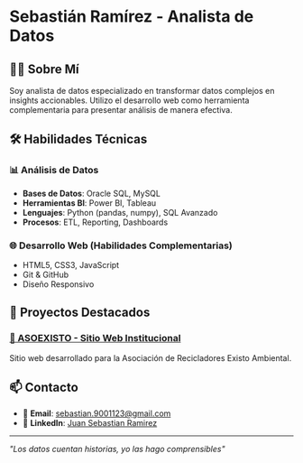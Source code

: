 # Sebastián Ramírez - Analista de Datos

## 👨‍💻 Sobre Mí

Soy analista de datos especializado en transformar datos complejos en insights accionables. 
Utilizo el desarrollo web como herramienta complementaria para presentar análisis de manera efectiva.

## 🛠️ Habilidades Técnicas

### 📊 Análisis de Datos
- **Bases de Datos**: Oracle SQL, MySQL
- **Herramientas BI**: Power BI, Tableau
- **Lenguajes**: Python (pandas, numpy), SQL Avanzado
- **Procesos**: ETL, Reporting, Dashboards

### 🌐 Desarrollo Web (Habilidades Complementarias)
- HTML5, CSS3, JavaScript
- Git & GitHub
- Diseño Responsivo

## 📂 Proyectos Destacados

### [🌿 ASOEXISTO - Sitio Web Institucional](/WEBSITES/ASOEXISTO/)
Sitio web desarrollado para la Asociación de Recicladores Existo Ambiental.

## 📫 Contacto

- 📧 **Email**: [sebastian.9001123@gmail.com](sebastian.9001123@gmail.com)
- 💼 **LinkedIn**: [Juan Sebastian Ramirez](www.linkedin.com/in/juan-sebastian-ramirez-9a534b242)


---

*"Los datos cuentan historias, yo las hago comprensibles"*
